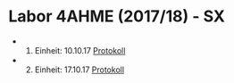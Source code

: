# Labor 4AHME (2017/18) - SX

* 1. Einheit: 10.10.17 [Protokoll](m14-la1-sx/beremm14/README_2017-10-10.md)
* 2. Einheit: 17.10.17 [Protokoll](m14-la1-sx/beremm14/README_2017-10-17.md)
